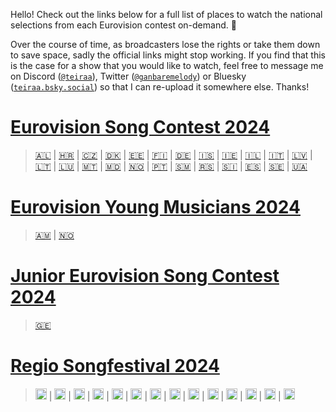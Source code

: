 Hello! Check out the links below for a full list of places to watch the national selections from each Eurovision contest on-demand. 💙

Over the course of time, as broadcasters lose the rights or take them down to save space, sadly the official links might stop working. If you find that this is the case for a show that you would like to watch, feel free to message me on Discord ([`@teiraa`](https://discordapp.com/users/397098874398965761)), Twitter ([`@ganbaremelody`](https://twitter.com/ganbaremelody)) or Bluesky ([`teiraa.bsky.social`](https://bsky.app/profile/teiraa.bsky.social)) so that I can re-upload it somewhere else. Thanks!

# [Eurovision Song Contest 2024](https://github.com/teiraaa/esc_vod_links/blob/main/esc2024.md)

> [🇦🇱](https://github.com/teiraaa/eurovision_vod/blob/main/esc2024.md#-festivali-i-k%C3%ABng%C3%ABs) | [🇭🇷](https://github.com/teiraaa/eurovision_vod/blob/main/esc2024.md#-dora) | [🇨🇿](https://github.com/teiraaa/eurovision_vod/blob/main/esc2024.md#-eurovision-song-cz) | [🇩🇰](https://github.com/teiraaa/eurovision_vod/blob/main/esc2024.md#-dansk-melodi-grand-prix) | [🇪🇪](https://github.com/teiraaa/eurovision_vod/blob/main/esc2024.md#-eesti-laul) | [🇫🇮](https://github.com/teiraaa/eurovision_vod/blob/main/esc2024.md#-umk24) | [🇩🇪](https://github.com/teiraaa/eurovision_vod/blob/main/esc2024.md#-das-deutsche-finale) | [🇮🇸](https://github.com/teiraaa/eurovision_vod/blob/main/esc2024.md#-s%C3%B6ngvakeppnin) | [🇮🇪](https://github.com/teiraaa/eurovision_vod/blob/main/esc2024.md#-eurosong) | [🇮🇱](https://github.com/teiraaa/eurovision_vod/blob/main/esc2024.md#-hakokhav-haba-%D7%94%D7%9B%D7%95%D7%9B%D7%91-%D7%94%D7%91%D7%90) | [🇮🇹](https://github.com/teiraaa/eurovision_vod/blob/main/esc2024.md#-festival-di-sanremo) | [🇱🇻](https://github.com/teiraaa/eurovision_vod/blob/main/esc2024.md#-supernova) | [🇱🇹](https://github.com/teiraaa/eurovision_vod/blob/main/esc2024.md#-eurovizijalt) | [🇱🇺](https://github.com/teiraaa/eurovision_vod/blob/main/esc2024.md#-luxembourg-song-contest) | [🇲🇹](https://github.com/teiraaa/eurovision_vod/blob/main/esc2024.md#-malta-eurovision-song-contest) | [🇲🇩](https://github.com/teiraaa/eurovision_vod/blob/main/esc2024.md#-etapa-na%C8%9Bional%C4%83) | [🇳🇴](https://github.com/teiraaa/eurovision_vod/blob/main/esc2024.md#-melodi-grand-prix) | [🇵🇹](https://github.com/teiraaa/eurovision_vod/blob/main/esc2024.md#-festival-da-can%C3%A7%C3%A3o) | [🇸🇲](https://github.com/teiraaa/eurovision_vod/blob/main/esc2024.md#-una-voce-per-san-marino) | [🇷🇸](https://github.com/teiraaa/eurovision_vod/blob/main/esc2024.md#-pesma-za-evroviziju) | [🇸🇮](https://github.com/teiraaa/eurovision_vod/blob/main/esc2024.md#-misija-malm%C3%B6) | [🇪🇸](https://github.com/teiraaa/eurovision_vod/blob/main/esc2024.md#-benidorm-fest) | [🇸🇪](https://github.com/teiraaa/eurovision_vod/blob/main/esc2024.md#-melodifestivalen) | [🇺🇦](https://github.com/teiraaa/eurovision_vod/blob/main/esc2024.md#-vidbir)

# [Eurovision Young Musicians 2024](https://github.com/teiraaa/esc_vod_links/blob/main/eym2024.md)

> [🇦🇲](https://github.com/teiraaa/eurovision_vod/blob/main/eym2024.md#-%D5%A4%D5%A5%D5%BA%D5%AB-%D5%A4%D5%A1%D5%BD%D5%A1%D5%AF%D5%A1%D5%B6-%D5%A5%D5%BE%D6%80%D5%A1%D5%BF%D5%A5%D5%BD%D5%AB%D5%AC-depi-yasakan-evratesil) | [🇳🇴](https://github.com/teiraaa/eurovision_vod/blob/main/eym2024.md#-virtuos)

# [Junior Eurovision Song Contest 2024](https://github.com/teiraaa/esc_vod_links/blob/main/jesc2024.md)

> [🇬🇪](https://github.com/teiraaa/esc_vod_links/blob/main/jesc2024.md#-ranina)

# [Regio Songfestival 2024](https://github.com/teiraaa/esc_vod_links/blob/main/rsf2024.md)

> [<img src="https://github.com/teiraaa/eurovision_vod/raw/tests/flags/denhaag.png" alt="Flag of Den Haag" width="18px">](https://en.wikipedia.org/wiki/Den_Haag) | 
[<img src="https://github.com/teiraaa/eurovision_vod/raw/tests/flags/drenthe.png" alt="Flag of Drenthe" width="18px">](https://en.wikipedia.org/wiki/Drenthe) | 
[<img src="https://github.com/teiraaa/eurovision_vod/raw/tests/flags/flevoland.png" alt="Flag of Flevoland" width="18px">](https://en.wikipedia.org/wiki/Flevoland) | 
[<img src="https://github.com/teiraaa/eurovision_vod/raw/tests/flags/fryslân.png" alt="Flag of Fryslân" width="18px">](https://en.wikipedia.org/wiki/Fryslân) | 
[<img src="https://github.com/teiraaa/eurovision_vod/raw/tests/flags/gelderland.png" alt="Flag of Gelderland" width="18px">](https://en.wikipedia.org/wiki/Gelderland) | 
[<img src="https://github.com/teiraaa/eurovision_vod/raw/tests/flags/groningen.png" alt="Flag of Groningen" width="18px">](https://en.wikipedia.org/wiki/Groningen) | 
[<img src="https://github.com/teiraaa/eurovision_vod/raw/tests/flags/limburg.png" alt="Flag of Limburg" width="18px">](https://en.wikipedia.org/wiki/Limburg) | 
[<img src="https://github.com/teiraaa/eurovision_vod/raw/tests/flags/noordbrabant.png" alt="Flag of Noord-Brabant" width="18px">](https://en.wikipedia.org/wiki/Noord-Brabant) | 
[<img src="https://github.com/teiraaa/eurovision_vod/raw/tests/flags/noordholland.png" alt="Flag of Noord-Holland" width="18px">](https://en.wikipedia.org/wiki/Noord-Holland) | 
[<img src="https://github.com/teiraaa/eurovision_vod/raw/tests/flags/overijssel.png" alt="Flag of Overijssel" width="18px">](https://en.wikipedia.org/wiki/Overijssel) | 
[<img src="https://github.com/teiraaa/eurovision_vod/raw/tests/flags/rotterdam.png" alt="Flag of Rotterdam" width="18px">](https://en.wikipedia.org/wiki/Rotterdam) | 
[<img src="https://github.com/teiraaa/eurovision_vod/raw/tests/flags/utrecht.png" alt="Flag of Utrecht" width="18px">](https://en.wikipedia.org/wiki/Utrecht) | 
[<img src="https://github.com/teiraaa/eurovision_vod/raw/tests/flags/zeeland.png" alt="Flag of Zeeland" width="18px">](https://en.wikipedia.org/wiki/Zeeland) | 
[<img src="https://github.com/teiraaa/eurovision_vod/raw/tests/flags/zuidholland.png" alt="Flag of Zuid-Holland" width="18px">](https://en.wikipedia.org/wiki/Zuid-Holland)
